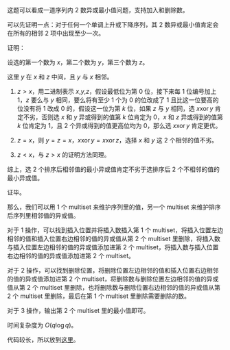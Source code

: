 这题可以看成一道序列内 $2$ 数异或最小值问题，支持加入和删除数。

可以先证明一点：对于任何一个单调上升或下降序列，其 $2$ 数异或最小值肯定会在所有的相邻 $2$ 项中出现至少一次。

证明：

设选的第一个数为 $x$，第二个数为 $y$，第三个数为 $z$。

这里 $y$ 在 $x$ 和 $z$ 中间，且 $y$ 与 $x$ 相邻。

1. $z > x$，用二进制表示 $x$,$y$,$z$，假设最低位为第 $0$ 位，接下来每 $1$ 位编号加上 $1$，$z$ 要么与 $y$ 相同，要么将有至少 $1$ 个为 $0$ 的位改成了 $1$ 且比这一位要高的位没有将 $1$ 改成 $0$ 的，假设这一位为第 $k$ 位，如果 $z$ 与 $y$ 相同，选 $x \operatorname{xor} y$ 肯定不劣，否则选 $x$ 和 $y$ 异或得到的值第 $k$ 位肯定为 $0$，$x$ 和 $z$ 异或得到的值第 $k$ 位肯定为 $1$，且 $2$ 个异或得到的值更高位均为 $0$，那么选 $x \operatorname{xor} y$ 肯定更优。

2. $z = x$，则 $y = z = x$，$x \operatorname{xor} y = x \operatorname{xor} z$，选择 $x$ 和 $y$ 这 $2$ 个相邻的值不劣。

3. $z < x$，与 $z > x$ 的证明方法同理。

综上，选 $2$ 个排序后相邻值的最小异或值肯定不劣于选排序后 $2$ 个不相邻的值的最小异或值。

证毕。

那么，我们可以用 $1$ 个 multiset 来维护序列里的值，另一个 multiset 来维护排序后序列里相邻值的异或值。

对于 $1$ 操作，可以找到插入位置并将插入数插入第 $1$ 个 multiset，将插入位置左边相邻的值和插入位置右边相邻的值的异或值从第 $2$ 个 multiset 里删除，将插入数与插入位置左边相邻的值的异或值添加进第 $2$ 个 multiset，将插入数与插入位置右边相邻的值的异或值添加进第 $2$ 个 multiset。

对于 $2$ 操作，可以找到删除位置，将删除位置左边相邻的值和插入位置右边相邻的值的异或值添加进第 $2$ 个 multiset，将删除数与删除位置左边相邻的值的异或值从第 $2$ 个 multiset 里删除，也将删除数与删除位置右边相邻的值的异或值从第 $2$ 个 multiset 里删除，最后在第 $1$ 个 multiset 里删除需要删除的数。

对于 $3$ 操作，输出第 $2$ 个 multiset 里的最小值即可。

时间复杂度为 $O(q \log q)$。

代码较长，所以放到[这里](https://www.luogu.com.cn/paste/7idomr3o)。